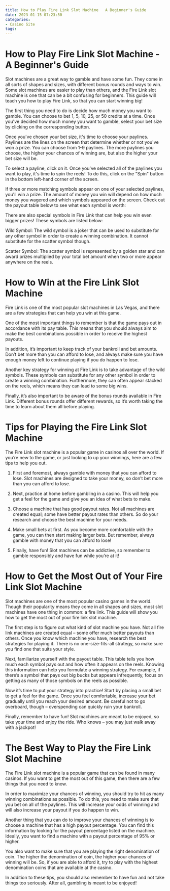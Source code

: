 ```yaml
---
title: How to Play Fire Link Slot Machine   A Beginner's Guide
date: 2023-01-15 07:23:50
categories:
- Casino Site
tags:
---
```



#  How to Play Fire Link Slot Machine - A Beginner's Guide

Slot machines are a great way to gamble and have some fun. They come in all sorts of shapes and sizes, with different bonus rounds and ways to win. Some slot machines are easier to play than others, and the Fire Link slot machine is one that can be a bit confusing for beginners. This guide will teach you how to play Fire Link, so that you can start winning big!

The first thing you need to do is decide how much money you want to gamble. You can choose to bet 1, 5, 10, 25, or 50 credits at a time. Once you've decided how much money you want to gamble, select your bet size by clicking on the corresponding button.

Once you've chosen your bet size, it's time to choose your paylines. Paylines are the lines on the screen that determine whether or not you've won a prize. You can choose from 1-9 paylines. The more paylines you choose, the higher your chances of winning are, but also the higher your bet size will be.

To select a payline, click on it. Once you've selected all of the paylines you want to play, it's time to spin the reels! To do this, click on the "Spin" button in the bottom left-hand corner of the screen.

If three or more matching symbols appear on one of your selected paylines, you'll win a prize. The amount of money you win will depend on how much money you wagered and which symbols appeared on the screen. Check out the payout table below to see what each symbol is worth:

There are also special symbols in Fire Link that can help you win even bigger prizes! These symbols are listed below:

Wild Symbol: The wild symbol is a joker that can be used to substitute for any other symbol in order to create a winning combination. It cannot substitute for the scatter symbol though.

Scatter Symbol: The scatter symbol is represented by a golden star and can award prizes multiplied by your total bet amount when two or more appear anywhere on the reels.

#  How to Win at the Fire Link Slot Machine

Fire Link is one of the most popular slot machines in Las Vegas, and there are a few strategies that can help you win at this game.

One of the most important things to remember is that the game pays out in accordance with its pay table. This means that you should always aim to make the best combinations possible in order to receive the highest payouts.

In addition, it’s important to keep track of your bankroll and bet amounts. Don’t bet more than you can afford to lose, and always make sure you have enough money left to continue playing if you do happen to lose.

Another key strategy for winning at Fire Link is to take advantage of the wild symbols. These symbols can substitute for any other symbol in order to create a winning combination. Furthermore, they can often appear stacked on the reels, which means they can lead to some big wins.

Finally, it’s also important to be aware of the bonus rounds available in Fire Link. Different bonus rounds offer different rewards, so it’s worth taking the time to learn about them all before playing.

#  Tips for Playing the Fire Link Slot Machine

The Fire Link slot machine is a popular game in casinos all over the world. If you’re new to the game, or just looking to up your winnings, here are a few tips to help you out.

1. First and foremost, always gamble with money that you can afford to lose. Slot machines are designed to take your money, so don’t bet more than you can afford to lose.

2. Next, practice at home before gambling in a casino. This will help you get a feel for the game and give you an idea of what bets to make.

3. Choose a machine that has good payout rates. Not all machines are created equal; some have better payout rates than others. So do your research and choose the best machine for your needs.

4. Make small bets at first. As you become more comfortable with the game, you can then start making larger bets. But remember, always gamble with money that you can afford to lose!

5. Finally, have fun! Slot machines can be addictive, so remember to gamble responsibly and have fun while you’re at it!

#  How to Get the Most Out of Your Fire Link Slot Machine

Slot machines are one of the most popular casino games in the world. Though their popularity means they come in all shapes and sizes, most slot machines have one thing in common: a fire link. This guide will show you how to get the most out of your fire link slot machine.

The first step is to figure out what kind of slot machine you have. Not all fire link machines are created equal – some offer much better payouts than others. Once you know which machine you have, research the best strategies for playing it. There is no one-size-fits-all strategy, so make sure you find one that suits your style.

Next, familiarize yourself with the payout table. This table tells you how much each symbol pays out and how often it appears on the reels. Knowing this information can help you formulate a winning strategy. For example, if there’s a symbol that pays out big bucks but appears infrequently, focus on getting as many of those symbols on the reels as possible.

Now it’s time to put your strategy into practice! Start by placing a small bet to get a feel for the game. Once you feel comfortable, increase your bet gradually until you reach your desired amount. Be careful not to go overboard, though – overspending can quickly ruin your bankroll.

Finally, remember to have fun! Slot machines are meant to be enjoyed, so take your time and enjoy the ride. Who knows – you may just walk away with a jackpot!

#  The Best Way to Play the Fire Link Slot Machine

The Fire Link slot machine is a popular game that can be found in many casinos. If you want to get the most out of this game, then there are a few things that you need to know.

In order to maximize your chances of winning, you should try to hit as many winning combinations as possible. To do this, you need to make sure that you bet on all of the paylines. This will increase your odds of winning and will also increase your payout if you do happen to win.

Another thing that you can do to improve your chances of winning is to choose a machine that has a high payout percentage. You can find this information by looking for the payout percentage listed on the machine. Ideally, you want to find a machine with a payout percentage of 95% or higher.

You also want to make sure that you are playing the right denomination of coin. The higher the denomination of coin, the higher your chances of winning will be. So, if you are able to afford it, try to play with the highest denomination coins that are available at the casino.

In addition to these tips, you should also remember to have fun and not take things too seriously. After all, gambling is meant to be enjoyed!